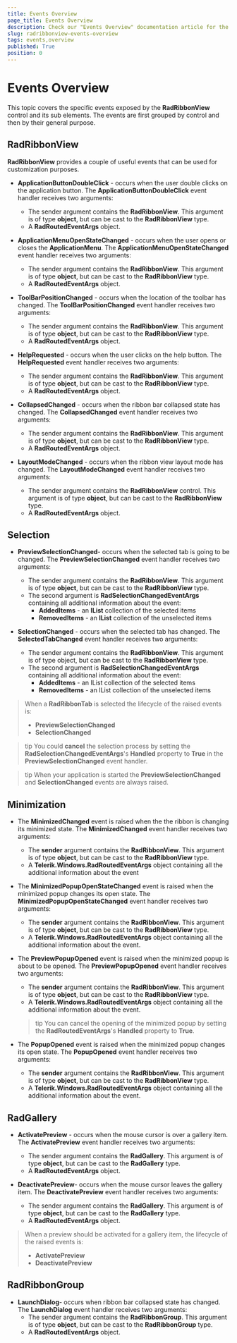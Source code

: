```yaml
---
title: Events Overview
page_title: Events Overview
description: Check our "Events Overview" documentation article for the RadRibbonView WPF control.
slug: radribbonview-events-overview
tags: events,overview
published: True
position: 0
---
```


# Events Overview

This topic covers the specific events exposed by the __RadRibbonView__ control and its sub elements. The events are first grouped by control and then by their general purpose.			

## RadRibbonView

__RadRibbonView__ provides a couple of useful events that can be used for customization purposes.				

* __ApplicationButtonDoubleClick__ - occurs when the user double clicks on the application button. The __ApplicationButtonDoubleClick__ event handler receives two arguments:						
	* The sender argument contains the __RadRibbonView__. This argument is of type __object__, but can be cast to the __RadRibbonView__ type.
	* A __RadRoutedEventArgs__ object.						

* __ApplicationMenuOpenStateChanged__ - occurs when the user opens or closes the __ApplicationMenu__. The __ApplicationMenuOpenStateChanged__ event handler receives two arguments:
	* The sender argument contains the __RadRibbonView__. This argument is of type __object__, but can be cast to the __RadRibbonView__ type.
	* A __RadRoutedEventArgs__ object.

* __ToolBarPositionChanged__ - occurs when the location of the toolbar has changed. The __ToolBarPositionChanged__ event handler receives two arguments:
	* The sender argument contains the __RadRibbonView__. This argument is of type __object__, but can be cast to the __RadRibbonView__ type.
	* A __RadRoutedEventArgs__ object.							

* __HelpRequested__ - occurs when the user clicks on the help button. The __HelpRequested__ event handler receives two arguments:
	* The sender argument contains the __RadRibbonView__. This argument is of type __object__, but can be cast to the __RadRibbonView__ type.
	* A __RadRoutedEventArgs__ object.							

* __CollapsedChanged__ - occurs when the ribbon bar collapsed state has changed. The __CollapsedChanged__ event handler receives two arguments:
	* The sender argument contains the __RadRibbonView__. This argument is of type __object__, but can be cast to the __RadRibbonView__ type.
	* A __RadRoutedEventArgs__ object.

* __LayoutModeChanged__ - occurs when the ribbon view layout mode has changed. The __LayoutModeChanged__ event handler receives two arguments:
	* The sender argument contains the __RadRibbonView__ control. This argument is of type __object__, but can be cast to the __RadRibbonView__ type.
	* A __RadRoutedEventArgs__ object.					

## Selection

* __PreviewSelectionChanged__- occurs when the selected tab is going to be changed. The __PreviewSelectionChanged__ event handler receives two arguments:
	* The sender argument contains the __RadRibbonView__. This argument is of type __object__, but can be cast to the __RadRibbonView__ type.
	* The second argument is __RadSelectionChangedEventArgs__ containing all additional information about the event:
		* __AddedItems__ - an __IList__ collection of the selected items
		* __RemovedItems__ - an __IList__ collection of the unselected items
		
* __SelectionChanged__ - occurs when the selected tab has changed. The __SelectedTabChanged__ event handler receives two arguments:	
	* The sender argument contains the __RadRibbonView__. This argument is of type object, but can be cast to the __RadRibbonView__ type.
	* The second argument is __RadSelectionChangedEventArgs__ containing all additional information about the event:
		* __AddedItems__ - an IList collection of the selected items
		* __RemovedItems__ - an IList collection of the unselected items					

> When a __RadRibbonTab__ is selected the lifecycle of the raised events is:
>	- __PreviewSelectionChanged__
>	- __SelectionChanged__

>tip You could __cancel__ the selection process by setting the __RadSelectionChangedEventArgs__'s __Handled__ property to __True__ in the __PreviewSelectionChanged__ event handler.				

>tip When your application is started the __PreviewSelectionChanged__ and __SelectionChanged__ events are always raised.				

## Minimization

* The __MinimizedChanged__ event is raised when the the ribbon is changing its minimized state. The __MinimizedChanged__ event handler receives two arguments:
	* The __sender__ argument contains the __RadRibbonView__. This argument is of type __object__, but can be cast to the __RadRibbonView__ type.
	* A __Telerik.Windows.RadRoutedEventArgs__ object containing all the additional information about the event							

* The __MinimizedPopupOpenStateChanged__ event is raised when the minimized popup changes its open state. The __MinimizedPopupOpenStateChanged__ event handler receives two arguments:
	* The __sender__ argument contains the __RadRibbonView__. This argument is of type __object__, but can be cast to the __RadRibbonView__ type.
	* A __Telerik.Windows.RadRoutedEventArgs__ object containing all the additional information about the event.
	
* The __PreviewPopupOpened__ event is raised when the minimized popup is about to be opened. The __PreviewPopupOpened__ event handler receives two arguments:
	* The __sender__ argument contains the __RadRibbonView__. This argument is of type __object__, but can be cast to the __RadRibbonView__ type.
	* A __Telerik.Windows.RadRoutedEventArgs__ object containing all the additional information about the event.
	
	>tip You can cancel the opening of the minimized popup by setting the __RadRoutedEventArgs__'s __Handled__ property to __True__.						

* The __PopupOpened__ event is raised when the minimized popup changes its open state. The __PopupOpened__ event handler receives two arguments:
	* The __sender__ argument contains the __RadRibbonView__. This argument is of type __object__, but can be cast to the __RadRibbonView__ type.
	* A __Telerik.Windows.RadRoutedEventArgs__ object containing all the additional information about the event.							

## RadGallery

* __ActivatePreview__ - occurs when the mouse cursor is over a gallery item. The __ActivatePreview__ event handler receives two arguments:					
	* The sender argument contains the __RadGallery__. This argument is of type __object__, but can be cast to the __RadGallery__ type.
	* A __RadRoutedEventArgs__ object.							

* __DeactivatePreview__- occurs when the mouse cursor leaves the gallery item. The __DeactivatePreview__ event handler receives two arguments:
	* The sender argument contains the __RadGallery__. This argument is of type __object__, but can be cast to the __RadGallery__ type.
	* A __RadRoutedEventArgs__ object.							

> When a preview should be activated for a gallery item, the lifecycle of the raised events is:
>	- __ActivatePreview__
>	- __DeactivatePreview__

## RadRibbonGroup

* __LaunchDialog__- occurs when ribbon bar collapsed state has changed. The __LaunchDialog__ event handler receives two arguments:						
	* The sender argument contains the __RadRibbonGroup__. This argument is of type __object__, but can be cast to the __RadRibbonGroup__ type.
	* A __RadRoutedEventArgs__ object.						
